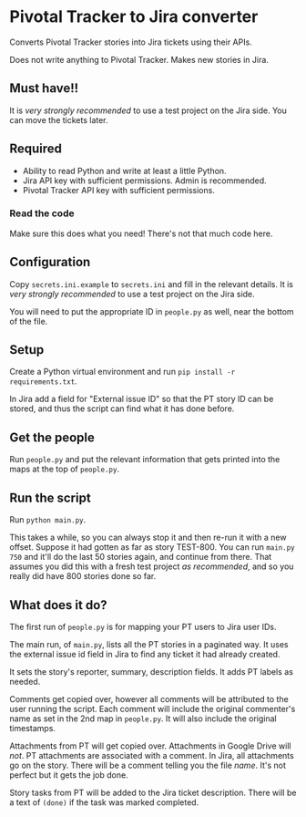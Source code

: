 # Pivotal Tracker to Jira converter

Converts Pivotal Tracker stories into Jira tickets using their APIs.

Does not write anything to Pivotal Tracker. Makes new stories in Jira.

## Must have!!

It is _very strongly recommended_ to use a test project on the Jira side. You can move the tickets later.

## Required

* Ability to read Python and write at least a little Python.
* Jira API key with sufficient permissions. Admin is recommended.
* Pivotal Tracker API key with sufficient permissions.

### Read the code

Make sure this does what you need! There's not that much code here.

## Configuration

Copy `secrets.ini.example` to `secrets.ini` and fill in the relevant details.
It is _very strongly recommended_ to use a test project on the Jira side.

You will need to put the appropriate ID in `people.py` as well, near the bottom of the file.

## Setup

Create a Python virtual environment and run `pip install -r requirements.txt`.

In Jira add a field for "External issue ID" so that the PT story ID can be stored, and thus the script can find what it has done before.

## Get the people

Run `people.py` and put the relevant information that gets printed into the maps at the top of `people.py`.

## Run the script

Run `python main.py`.

This takes a while, so you can always stop it and then re-run it with a new offset. Suppose it
had gotten as far as story TEST-800. You can run `main.py 750` and it'll do the
last 50 stories again, and continue from there. That assumes you did this with
a fresh test project _as recommended_, and so you really did have 800 stories
done so far.

## What does it do?

The first run of `people.py` is for mapping your PT users to Jira user IDs.

The main run, of `main.py`, lists all the PT stories in a paginated way. It uses the external issue id field in Jira to find any ticket it had already created.

It sets the story's reporter, summary, description fields. It adds PT labels as needed.

Comments get copied over, however all comments will be attributed to the user
running the script. Each comment will include the original commenter's name as
set in the 2nd map in `people.py`. It will also include the original
timestamps.

Attachments from PT will get copied over. Attachments in Google Drive will _not_.
PT attachments are associated with a comment. In Jira, all attachments go on the story. There will be a comment telling you the file _name_. It's not perfect but it gets the job done.

Story tasks from PT will be added to the Jira ticket description. There will be
a text of `(done)` if the task was marked completed.


